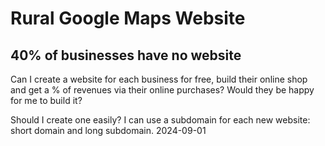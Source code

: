 # Rural Google Maps Website

## 40% of businesses have no website

Can I create a website for each business for free, build their online shop and get a % of revenues via their online purchases?
Would they be happy for me to build it?

Should I create one easily? I can use a subdomain for each new website: short domain and long subdomain.
2024-09-01
